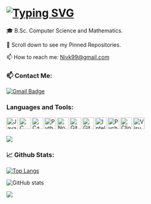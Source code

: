 
#                                                                       [![Typing SVG](https://readme-typing-svg.demolab.com/?lines=Hi+there+👋;I'm+NIV+KOTEK)](https://git.io/typing-svg)
 

🎓 B.Sc. Computer Science and Mathematics.

📌 Scroll down to see my Pinned Repositories.

📫 How to reach me: Nivk99@gmail.com


<h3> 📫 Contact Me:</h3>

[![Gmail Badge](https://img.shields.io/badge/-nivk99@gmail.com-c14438?style=flat-square&logo=Gmail&logoColor=white&link=mailto:nivk99@gmail.com)](mailto:nivk99@gmail.com)




### Languages and Tools:    
<img align="left" alt= "Java" width="30px" src="https://i.ibb.co/64kLmDp/java.png" />
<img align="left" alt= "C" width="30px" src="https://i.ibb.co/5M1TdDD/c.png" />
<img align="left" alt= "C++" width="30px" src="https://i.ibb.co/jhv07kx/c.png" />
<img align="left" alt= "Python" width="30px" src="https://i.ibb.co/V33DMrQ/python.png" />
<img align="left" alt= "Node.js" height="30px" src="https://i.ibb.co/ZVGGFfz/nodejs.png" />
<img align="left" alt= "Github" width="30px" src="https://i.ibb.co/4W3kdkp/GitHub.png" />
<img align="left" alt= "Git" width="30px" src="https://i.ibb.co/0FNQXMy/git.png" />
<img align="left" alt= "Intellij" width="30px" src="https://i.ibb.co/rMJzrfk/Intelli-JIDEA.png" />
<img align="left" alt= "Pycharm" width="30px" src="https://i.ibb.co/SdBmZC2/pycharm.jpg" />
<img align="left" alt= "Clion" width="30px" src="https://i.ibb.co/SNgnXRz/clion.png" />
<img align="left" alt= "Visual Studio" width="30px" src="https://i.ibb.co/n7vwtsc/vs.png" />

<br />
<br />

![](https://univerlist.com/media/images/blog/compscience.jpg)

### 📈 Github Stats:
[![Top Langs](https://github-readme-stats.vercel.app/api/top-langs/?username=nivk99&layout=compact&theme=radical)](https://github.com/anuraghazra/github-readme-stats)

![GitHub stats](https://github-readme-stats.vercel.app/api?username=nivk99&show_icons=true&theme=radical)


![](https://media4.giphy.com/media/26tn33aiTi1jkl6H6/200w.webp?cid=ecf05e47indn3po1qhvw2hpc6a73io64d6vkt7y5y7itooxe&rid=200w.webp&ct=g)

<!--
**nivk99/nivk99** is a ✨ _special_ ✨ repository because its `README.md` (this file) appears on your GitHub profile.

Here are some ideas to get you started:

- 🔭 I’m currently working on ...
- 🌱 I’m currently learning ...
- 👯 I’m looking to collaborate on ...
- 🤔 I’m looking for help with ...
- 💬 Ask me about ...
- 📫 How to reach me: ...
- 😄 Pronouns: ...
- ⚡ Fun fact: ...
-->
